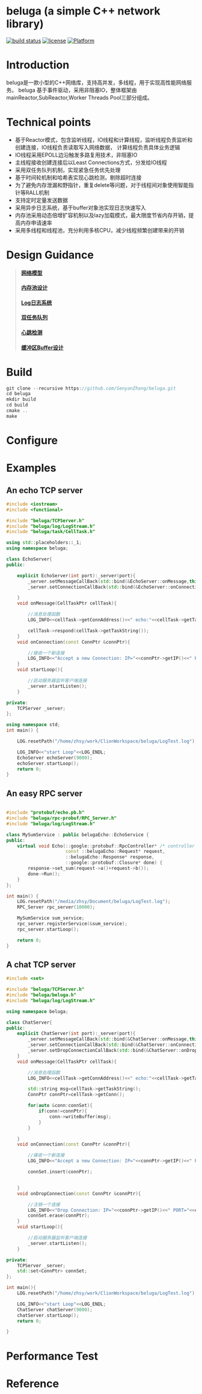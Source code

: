 # beluga (a simple C++ network library) 
[![build status](https://travis-ci.org/ZhangSenyan/beluga.svg?branch=master)](https://travis-ci.org/ZhangSenyan/beluga)
[![license](https://img.shields.io/badge/license-MIT-green.svg)](LICENSE)
[![Platform](https://img.shields.io/badge/platform-Linux-green.svg?style=flat)](https://github.com/SenyanZhang/beluga)


# Introduction
beluga是一款小型的C++网络库，支持高并发，多线程，用于实现高性能网络服务。
beluga 基于事件驱动，采用非阻塞IO，整体框架由mainReactor,SubReactor,Worker Threads Pool三部分组成。

# Technical points
* 基于Reactor模式，包含监听线程，IO线程和计算线程，监听线程负责监听和创建连接，IO线程负责读取写入网络数据，
计算线程负责具体业务逻辑
* IO线程采用EPOLL边沿触发多路复用技术，非阻塞IO
* 主线程接收创建连接后以Least Connections方式，分发给IO线程
* 采用双任务队列机制，实现紧急任务优先处理
* 基于时间轮机制和哈希表实现心跳检测，剔除超时连接
* 为了避免内存泄漏和野指针，重复delete等问题，对于线程间对象使用智能指针等RALL机制
* 支持定时定量发送数据
* 采用异步日志系统，基于buffer对象池实现日志快速写入
* 内存池采用动态倍增扩容机制以及lazy加载模式，最大限度节省内存开销，提高内存申请速率
* 采用多线程和线程池，充分利用多核CPU，减少线程频繁创建带来的开销


# Design Guidance

>#### [网络模型](https://github.com/ZhangSenyan/beluga/blob/master/设计思路.md#网络模型)
>#### [内存池设计](https://github.com/ZhangSenyan/beluga/blob/master/设计思路.md#内存池设计)
>#### [Log日志系统](https://github.com/ZhangSenyan/beluga/blob/master/设计思路.md#Log日志系统)
>#### [双任务队列](https://github.com/ZhangSenyan/beluga/blob/master/设计思路.md#双任务队列)
>#### [心跳检测](https://github.com/ZhangSenyan/beluga/blob/master/设计思路.md#心跳检测)
>#### [缓冲区Buffer设计](https://github.com/ZhangSenyan/beluga/blob/master/设计思路.md#缓冲区Buffer设计)


# Build

```cpp
git clone --recursive https://github.com/SenyanZhang/beluga.git
cd beluga
mkdir build
cd build
cmake ..
make
```
# Configure


# Examples
## An echo TCP server
```cpp
#include <iostream>
#include <functional>

#include "beluga/TCPServer.h"
#include "beluga/log/LogStream.h"
#include "beluga/task/CellTask.h"

using std::placeholders::_1;
using namespace beluga;

class EchoServer{
public:

    explicit EchoServer(int port):_server(port){
        _server.setMessageCallBack(std::bind(&EchoServer::onMessage,this,_1));
        _server.setConnectionCallBack(std::bind(&EchoServer::onConnection,this,_1));

    }
    void onMessage(CellTaskPtr cellTask){

        //消息处理函数
        LOG_INFO<<cellTask->getConnAddress()<<" echo:"<<cellTask->getTaskString()<<LOG_ENDL;

        cellTask->respond(cellTask->getTaskString());
    }
    void onConnection(const ConnPtr &connPtr){

        //接收一个新连接
        LOG_INFO<<"Accept a new Connection: IP="<<connPtr->getIP()<<" PORT="<<connPtr->getPort()<<LOG_ENDL;
    }
    void startLoop(){

        //启动服务器监听客户端连接
        _server.startListen();
    }

private:
    TCPServer _server;
};

using namespace std;
int main() {

    LOG.resetPath("/home/zhsy/work/ClionWorkspace/beluga/LogTest.log");

    LOG_INFO<<"start Loop"<<LOG_ENDL;
    EchoServer echoServer(9000);
    echoServer.startLoop();
    return 0;
}
```

## An easy RPC server
```cpp

#include "protobuf/echo.pb.h"
#include "beluga/rpc-probuf/RPC_Server.h"
#include "beluga/log/LogStream.h"

class MySumService : public belugaEcho::EchoService {
public:
    virtual void Echo(::google::protobuf::RpcController* /* controller */,
                      const ::belugaEcho::Request* request,
                      ::belugaEcho::Response* response,
                      ::google::protobuf::Closure* done) {
        response->set_sum(request->a()+request->b());
        done->Run();
    }
};

int main() {
    LOG.resetPath("/media/zhsy/Document/beluga/LogTest.log");
    RPC_Server rpc_server(10000);

    MySumService sum_service;
    rpc_server.registerService(&sum_service);
    rpc_server.startLoop();

    return 0;
}
```

## A chat TCP server

```cpp
#include <set>

#include "beluga/TCPServer.h"
#include "beluga/beluga.h"
#include "beluga/log/LogStream.h"

using namespace beluga;

class ChatServer{
public:
    explicit ChatServer(int port):_server(port){
        _server.setMessageCallBack(std::bind(&ChatServer::onMessage,this,_1));
        _server.setConnectionCallBack(std::bind(&ChatServer::onConnection,this,_1));
        _server.setDropConnectionCallBack(std::bind(&ChatServer::onDropConnection,this,_1));
    }
    void onMessage(CellTaskPtr cellTask){

        //消息处理函数
        LOG_INFO<<cellTask->getConnAddress()<<" echo:"<<cellTask->getTaskString()<<LOG_ENDL;

        std::string msg=cellTask->getTaskString();
        ConnPtr connPtr=cellTask->getConn();

        for(auto &conn:connSet){
            if(conn!=connPtr){
                conn->writeBuffer(msg);
            }
        }

    }
    void onConnection(const ConnPtr &connPtr){

        //接收一个新连接
        LOG_INFO<<"Accept a new Connection: IP="<<connPtr->getIP()<<" PORT="<<connPtr->getPort()<<LOG_ENDL;

        connSet.insert(connPtr);


    }
    void onDropConnection(const ConnPtr &connPtr){

        //注销一个连接
        LOG_INFO<<"Drop Connection: IP="<<connPtr->getIP()<<" PORT="<<connPtr->getPort()<<LOG_ENDL;
        connSet.erase(connPtr);
    }
    void startLoop(){

        //启动服务器监听客户端连接
        _server.startListen();
    }

private:
    TCPServer _server;
    std::set<ConnPtr> connSet;
};

int main(){
    LOG.resetPath("/home/zhsy/work/ClionWorkspace/beluga/LogTest.log");

    LOG_INFO<<"start Loop"<<LOG_ENDL;
    ChatServer chatServer(9000);
    chatServer.startLoop();
    return 0;

}
```
# Performance Test


# Reference

